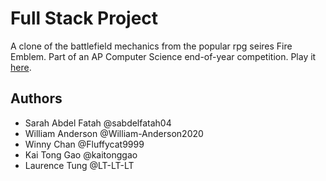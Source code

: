# Full Stack Project
A clone of the battlefield mechanics from the popular rpg seires Fire Emblem. Part of an AP Computer Science end-of-year competition. Play it [here](https://full-stack-game.herokuapp.com/login).

## Authors
- Sarah Abdel Fatah @sabdelfatah04
- William Anderson @William-Anderson2020
- Winny Chan @Fluffycat9999
- Kai Tong Gao @kaitonggao
- Laurence Tung @LT-LT-LT
